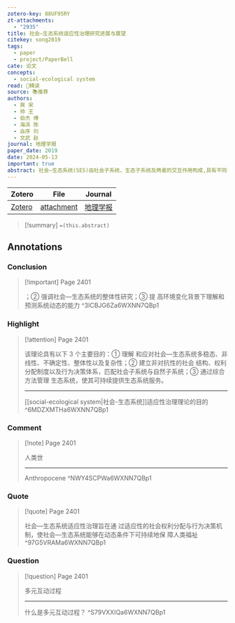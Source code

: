 ```yaml
---
zotero-key: 88UF95RY
zt-attachments:
  - "2935"
title: 社会—生态系统适应性治理研究进展与展望
citekey: song2019
tags:
  - paper
  - project/PaperBell
cate: 论文
concepts:
  - social-ecological system
read: 🤔精读
source: 📚推荐
authors:
  - 爽 宋
  - 帅 王
  - 伯杰 傅
  - 海滨 陈
  - 焱序 刘
  - 文武 赵
journal: 地理学报
paper_date: 2019
date: 2024-05-13
important: true
abstract: 社会—生态系统(SES)由社会子系统、生态子系统及两者的交互作用构成,具有不同于社会系统或生态系统单独具有的结构、功能和复杂特征。社会—生态系统适应性治理旨在通过适应性的社会权利分配与行为决策机制,使社会—生态系统能够在动态条件下可持续地保障人类福祉。适应性治理理论的形成受到"公共池塘资源管理""韧性"和"治理"3方面理论的影响,并为"转型治理"与"协作治理"提供了建构基础。该理论具有以下3个主要目的:①理解和应对社会—生态系统多稳态、非线性、不确定性、整体性以及复杂性;②建立非对抗性的社会结构、权利分配制度以及行为决策体系,匹配社会子系统与自然子系统;③通过综合方法管理生态系统,使其可持续提供生态系统服务。因此,面对人类行为主导地表过程的"人类世",实现适应性治理有助于应对社会—生态系统的复杂性与不确定性。鉴于中国的生态环境正处于迅速变化时期,且中国与世界各国间的相互影响日益复杂,未来研究可重点关注以下3个方面:①理解耦合系统的多元互动过程,增强适应能力;②强调社会—生态系统的整体性研究;③提高环境变化背景下理解和预测系统动态的能力。
---
```


| Zotero | File | Journal |
| ---- | ---- | ---- |
| [Zotero](zotero://select/library/items/88UF95RY) | [attachment](<file:///Users/songshgeo/Zotero/storage/6WXNN7QB/%E5%AE%8B%20et%20al_2019_.pdf>) | [地理学报](https://kns.cnki.net/KCMS/detail/detail.aspx?dbcode=CJFD&dbname=CJFDLAST2019&filename=DLXB201911016&v=) |

> [!summary]
> `=(this.abstract)`

## Annotations

### Conclusion

> [!important] Page 2401
>
> ；② 强调社会—生态系统的整体性研究；③ 提 高环境变化背景下理解和预测系统动态的能力
> ^3ICBJG6Za6WXNN7QBp1

### Highlight

> [!attention] Page 2401
>
> 该理论具有以下 3 个主要目的：① 理解 和应对社会—生态系统多稳态、非线性、不确定性、整体性以及复杂性；② 建立非对抗性的社会 结构、权利分配制度以及行为决策体系，匹配社会子系统与自然子系统；③ 通过综合方法管理 生态系统，使其可持续提供生态系统服务。
>
> ---
> [[social-ecological system|社会-生态系统]]适应性治理理论的目的
> ^6MDZXMTHa6WXNN7QBp1

### Comment

> [!note] Page 2401
>
> 人类世
>
> ---
> Anthropocene
> ^NWY4SCPWa6WXNN7QBp1

### Quote

> [!quote] Page 2401
>
> 社会—生态系统适应性治理旨在通 过适应性的社会权利分配与行为决策机制，使社会—生态系统能够在动态条件下可持续地保 障人类福祉
> ^97G5VRAMa6WXNN7QBp1

### Question

> [!question] Page 2401
>
> 多元互动过程
>
> ---
> 什么是多元互动过程？
> ^S79VXXIQa6WXNN7QBp1
